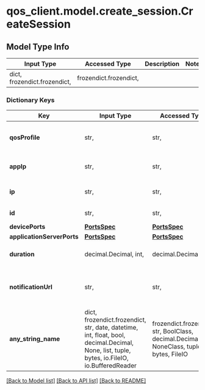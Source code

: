 # qos_client.model.create_session.CreateSession

## Model Type Info
Input Type | Accessed Type | Description | Notes
------------ | ------------- | ------------- | -------------
dict, frozendict.frozendict,  | frozendict.frozendict,  |  | 

### Dictionary Keys
Key | Input Type | Accessed Type | Description | Notes
------------ | ------------- | ------------- | ------------- | -------------
**qosProfile** | str,  | str,  | Name of the requested QoS profile. | 
**appIp** | str,  | str,  | IP address of the application | 
**ip** | str,  | str,  | IP address of the device | 
**id** | str,  | str,  | Identifier of the device | 
**devicePorts** | [**PortsSpec**](PortsSpec.md) | [**PortsSpec**](PortsSpec.md) |  | [optional] 
**applicationServerPorts** | [**PortsSpec**](PortsSpec.md) | [**PortsSpec**](PortsSpec.md) |  | [optional] 
**duration** | decimal.Decimal, int,  | decimal.Decimal,  | Session duration in seconds. | [optional] 
**notificationUrl** | str,  | str,  | Notification URL for session-related events. | [optional] 
**any_string_name** | dict, frozendict.frozendict, str, date, datetime, int, float, bool, decimal.Decimal, None, list, tuple, bytes, io.FileIO, io.BufferedReader | frozendict.frozendict, str, BoolClass, decimal.Decimal, NoneClass, tuple, bytes, FileIO | any string name can be used but the value must be the correct type | [optional]

[[Back to Model list]](../../README.md#documentation-for-models) [[Back to API list]](../../README.md#documentation-for-api-endpoints) [[Back to README]](../../README.md)

